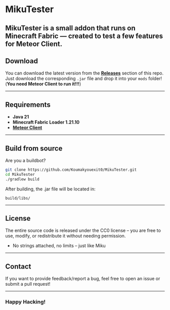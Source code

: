 #  MikuTester

**MikuTester** is a small addon that runs on Minecraft Fabric — created to test a few features for Meteor Client.
---

##  Download

You can download the latest version from the **[Releases](https://github.com/Koumakyouexit0/MikuTester/releases)** section of this repo.
Just download the corresponding `.jar` file and drop it into your `mods` folder! 
(**You need Meteor Client to run it!!!**)

---

##  Requirements

- **Java 21**
- **Minecraft Fabric Loader 1.21.10**
- **[Meteor Client](https://github.com/MeteorDevelopment/meteor-client)**

---

##  Build from source

Are you a buildbot?

```bash
git clone https://github.com/Koumakyouexit0/MikuTester.git
cd MikuTester
./gradlew build
```
After building, the .jar file will be located in:
```
build/libs/
```

---

##  License

The entire source code is released under the CC0 license – you are free to use, modify, or redistribute it without needing permission.
- No strings attached, no limits – just like Miku

---

##  Contact

If you want to provide feedback/report a bug, feel free to open an issue or submit a pull request!

--- 

### Happy Hacking!
